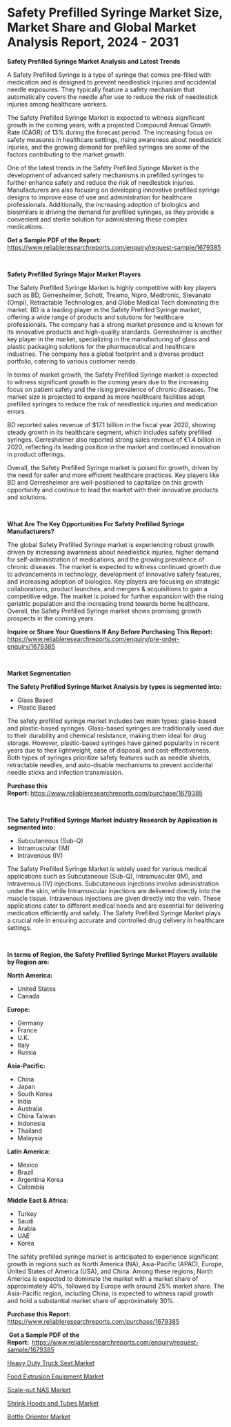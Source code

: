 <p><h1>Safety Prefilled Syringe Market Size, Market Share and Global Market Analysis Report, 2024 - 2031</h1></p><p><strong>Safety Prefilled Syringe Market Analysis and Latest Trends</strong></p>
<p><p>A Safety Prefilled Syringe is a type of syringe that comes pre-filled with medication and is designed to prevent needlestick injuries and accidental needle exposures. They typically feature a safety mechanism that automatically covers the needle after use to reduce the risk of needlestick injuries among healthcare workers.</p><p>The Safety Prefilled Syringe Market is expected to witness significant growth in the coming years, with a projected Compound Annual Growth Rate (CAGR) of 13% during the forecast period. The increasing focus on safety measures in healthcare settings, rising awareness about needlestick injuries, and the growing demand for prefilled syringes are some of the factors contributing to the market growth.</p><p>One of the latest trends in the Safety Prefilled Syringe Market is the development of advanced safety mechanisms in prefilled syringes to further enhance safety and reduce the risk of needlestick injuries. Manufacturers are also focusing on developing innovative prefilled syringe designs to improve ease of use and administration for healthcare professionals. Additionally, the increasing adoption of biologics and biosimilars is driving the demand for prefilled syringes, as they provide a convenient and sterile solution for administering these complex medications.</p></p>
<p><strong>Get a Sample PDF of the Report:&nbsp;</strong> <a href="https://www.reliableresearchreports.com/enquiry/request-sample/1679385">https://www.reliableresearchreports.com/enquiry/request-sample/1679385</a></p>
<p>&nbsp;</p>
<p><strong>Safety Prefilled Syringe Major Market Players</strong></p>
<p><p>The Safety Prefilled Syringe Market is highly competitive with key players such as BD, Gerresheimer, Schott, Treamo, Nipro, Medtronic, Stevanato (Ompi), Retractable Technologies, and Globe Medical Tech dominating the market. BD is a leading player in the Safety Prefilled Syringe market, offering a wide range of products and solutions for healthcare professionals. The company has a strong market presence and is known for its innovative products and high-quality standards. Gerresheimer is another key player in the market, specializing in the manufacturing of glass and plastic packaging solutions for the pharmaceutical and healthcare industries. The company has a global footprint and a diverse product portfolio, catering to various customer needs.</p><p>In terms of market growth, the Safety Prefilled Syringe market is expected to witness significant growth in the coming years due to the increasing focus on patient safety and the rising prevalence of chronic diseases. The market size is projected to expand as more healthcare facilities adopt prefilled syringes to reduce the risk of needlestick injuries and medication errors.</p><p>BD reported sales revenue of $17.1 billion in the fiscal year 2020, showing steady growth in its healthcare segment, which includes safety prefilled syringes. Gerresheimer also reported strong sales revenue of €1.4 billion in 2020, reflecting its leading position in the market and continued innovation in product offerings.</p><p>Overall, the Safety Prefilled Syringe market is poised for growth, driven by the need for safer and more efficient healthcare practices. Key players like BD and Gerresheimer are well-positioned to capitalize on this growth opportunity and continue to lead the market with their innovative products and solutions.</p></p>
<p>&nbsp;</p>
<p><strong>What Are The Key Opportunities For Safety Prefilled Syringe Manufacturers?</strong></p>
<p><p>The global Safety Prefilled Syringe market is experiencing robust growth driven by increasing awareness about needlestick injuries, higher demand for self-administration of medications, and the growing prevalence of chronic diseases. The market is expected to witness continued growth due to advancements in technology, development of innovative safety features, and increasing adoption of biologics. Key players are focusing on strategic collaborations, product launches, and mergers & acquisitions to gain a competitive edge. The market is poised for further expansion with the rising geriatric population and the increasing trend towards home healthcare. Overall, the Safety Prefilled Syringe market shows promising growth prospects in the coming years.</p></p>
<p><strong>Inquire or Share Your Questions If Any Before Purchasing This Report:</strong> <a href="https://www.reliableresearchreports.com/enquiry/pre-order-enquiry/1679385">https://www.reliableresearchreports.com/enquiry/pre-order-enquiry/1679385</a></p>
<p>&nbsp;</p>
<p><strong>Market Segmentation</strong></p>
<p><strong>The Safety Prefilled Syringe Market Analysis by types is segmented into:</strong></p>
<p><ul><li>Glass Based</li><li>Plastic Based</li></ul></p>
<p><p>The safety prefilled syringe market includes two main types: glass-based and plastic-based syringes. Glass-based syringes are traditionally used due to their durability and chemical resistance, making them ideal for drug storage. However, plastic-based syringes have gained popularity in recent years due to their lightweight, ease of disposal, and cost-effectiveness. Both types of syringes prioritize safety features such as needle shields, retractable needles, and auto-disable mechanisms to prevent accidental needle sticks and infection transmission.</p></p>
<p><strong>Purchase this Report:&nbsp;</strong><a href="https://www.reliableresearchreports.com/purchase/1679385">https://www.reliableresearchreports.com/purchase/1679385</a></p>
<p>&nbsp;</p>
<p><strong>The Safety Prefilled Syringe Market Industry Research by Application is segmented into:</strong></p>
<p><ul><li>Subcutaneous (Sub-Q)</li><li>Intramuscular (IM)</li><li>Intravenous (IV)</li></ul></p>
<p><p>The Safety Prefilled Syringe Market is widely used for various medical applications such as Subcutaneous (Sub-Q), Intramuscular (IM), and Intravenous (IV) injections. Subcutaneous injections involve administration under the skin, while Intramuscular injections are delivered directly into the muscle tissue. Intravenous injections are given directly into the vein. These applications cater to different medical needs and are essential for delivering medication efficiently and safely. The Safety Prefilled Syringe Market plays a crucial role in ensuring accurate and controlled drug delivery in healthcare settings.</p></p>
<p>&nbsp;</p>
<p><strong>In terms of Region, the Safety Prefilled Syringe Market Players available by Region are:</strong></p>
<p>
    <p> <strong> North America: </strong>
        <ul>
            <li>United States</li>
            <li>Canada</li>
        </ul>
        </p> 
    <p> <strong> Europe: </strong>
        <ul>
            <li>Germany</li>
            <li>France</li>
            <li>U.K.</li>
            <li>Italy</li>
            <li>Russia</li>
        </ul>
        </p> 
    <p> <strong> Asia-Pacific: </strong>
        <ul>
            <li>China</li>
            <li>Japan</li>
            <li>South Korea</li>
            <li>India</li>
            <li>Australia</li>
            <li>China Taiwan</li>
            <li>Indonesia</li>
            <li>Thailand</li>
            <li>Malaysia</li>
        </ul>
        </p> 
    <p> <strong> Latin America: </strong>
        <ul>
            <li>Mexico</li>
            <li>Brazil</li>
            <li>Argentina Korea</li>
            <li>Colombia</li>
        </ul>
        </p> 
    <p> <strong> Middle East & Africa: </strong>
        <ul>
            <li>Turkey</li>
            <li>Saudi</li>
            <li>Arabia</li>
            <li>UAE</li>
            <li>Korea</li>
        </ul>
    </p>
    </p>
<p><p>The safety prefilled syringe market is anticipated to experience significant growth in regions such as North America (NA), Asia-Pacific (APAC), Europe, United States of America (USA), and China. Among these regions, North America is expected to dominate the market with a market share of approximately 40%, followed by Europe with around 25% market share. The Asia-Pacific region, including China, is expected to witness rapid growth and hold a substantial market share of approximately 30%.</p></p>
<p><strong>Purchase this Report: </strong><a href="https://www.reliableresearchreports.com/purchase/1679385">https://www.reliableresearchreports.com/purchase/1679385</a></p>
<p>&nbsp;<strong>Get a Sample PDF of the Report:&nbsp;&nbsp;</strong><a href="https://www.reliableresearchreports.com/enquiry/request-sample/1679385">https://www.reliableresearchreports.com/enquiry/request-sample/1679385</a></p>
<p><strong></strong></p>
<p><p><a href="https://issuu.com/reportprime-2/docs/heavy-duty-truck-seat-market-size-2030.pptx">Heavy Duty Truck Seat Market</a></p><p><a href="https://github.com/Chiragrp22/Market-Research-Report-List-3/blob/main/food-extrusion-equipment-market.md">Food Extrusion Equipment Market</a></p><p><a href="https://medium.com/@pierstaylor668/analyzing-scale-out-nas-market-global-industry-perspective-and-forecast-2024-to-2031-461db3aed307">Scale-out NAS Market</a></p><p><a href="https://issuu.com/reportprime-2/docs/shrink-hoods-and-tubes-market-size-2030.pptx">Shrink Hoods and Tubes Market</a></p><p><a href="https://github.com/lababdou/Market-Research-Report-List-2/blob/main/bottle-orienter-market.md">Bottle Orienter Market</a></p></p>